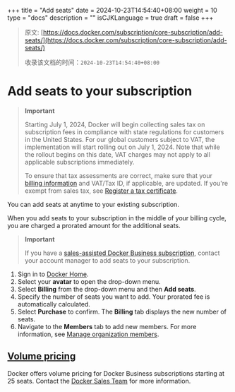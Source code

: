 +++
title = "Add seats"
date = 2024-10-23T14:54:40+08:00
weight = 10
type = "docs"
description = ""
isCJKLanguage = true
draft = false
+++

> 原文: [https://docs.docker.com/subscription/core-subscription/add-seats/](https://docs.docker.com/subscription/core-subscription/add-seats/)
>
> 收录该文档的时间：`2024-10-23T14:54:40+08:00`

# Add seats to your subscription

> **Important**
>
> 
>
> Starting July 1, 2024, Docker will begin collecting sales tax on subscription fees in compliance with state regulations for customers in the United States. For our global customers subject to VAT, the implementation will start rolling out on July 1, 2024. Note that while the rollout begins on this date, VAT charges may not apply to all applicable subscriptions immediately.
>
> To ensure that tax assessments are correct, make sure that your [billing information](https://docs.docker.com/billing/core-billing/details/) and VAT/Tax ID, if applicable, are updated. If you're exempt from sales tax, see [Register a tax certificate](https://docs.docker.com/billing/tax-certificate/).

You can add seats at anytime to your existing subscription.

When you add seats to your subscription in the middle of your billing cycle, you are charged a prorated amount for the additional seats.

> **Important**
>
> 
>
> If you have a [sales-assisted Docker Business subscription](https://docs.docker.com/subscription/core-subscription/details/#sales-assisted), contact your account manager to add seats to your subscription.

1. Sign in to [Docker Home](https://app.docker.com/).
2. Select your **avatar** to open the drop-down menu.
3. Select **Billing** from the drop-down menu and then **Add seats**.
4. Specify the number of seats you want to add. Your prorated fee is automatically calculated.
5. Select **Purchase** to confirm. The **Billing** tab displays the new number of seats.
6. Navigate to the **Members** tab to add new members. For more information, see [Manage organization members](https://docs.docker.com/admin/organization/members/).

## [Volume pricing](https://docs.docker.com/subscription/core-subscription/add-seats/#volume-pricing)

Docker offers volume pricing for Docker Business subscriptions starting at 25 seats. Contact the [Docker Sales Team](https://www.docker.com/pricing/contact-sales/) for more information.
